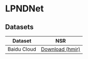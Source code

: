 # LPNDNet

## Datasets
<table>
<thead>
  <tr>
    <th>Dataset</th>
    <th>NSR</th>
  </tr>
</thead>
<tbody>
  <tr>
    <td>Baidu Cloud</td>
    <td> <a href="https://pan.baidu.com/s/1HNS3OR21_kFOcoypoI1npw&pwd=hmir">Download (hmir)</a> </td>
  </tr>
</tbody>
</table>
